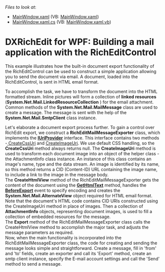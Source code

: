 <!-- default file list -->
*Files to look at*:

* [MainWindow.xaml](./CS/MainWindow.xaml) (VB: [MainWindow.xaml](./VB/MainWindow.xaml))
* [MainWindow.xaml.cs](./CS/MainWindow.xaml.cs) (VB: [MainWindow.xaml.vb](./VB/MainWindow.xaml.vb))
<!-- default file list end -->
# DXRichEdit for WPF: Building a mail application with the RichEditControl


<p>This example illustrates how the built-in document export functionality of the RichEditControl can be used to construct a simple application allowing you to send the document via email. A document, loaded into the RichEditControl, is sent in HTML email format.</p><p>To accomplish the task, we have to transform the document into the HTML formatted stream. Inline pictures will form a collection of <strong>linked resources</strong> (<strong>System.Net.Mail.LinkedResourceCollection</strong> ) for the email attachment. Common methods of the <strong>System.Net.Mail.MailMessage</strong> class are used to create a message. The message is sent with the help of the <strong>System.Net.Mail.SmtpClient</strong> class instance.</p><p>Let's elaborate a document export process further. To gain a control over RichEdit export, we construct a <strong>RichEditMailMessageExporter</strong> class, which implements the <a href="http://documentation.devexpress.com/#WindowsForms/clsDevExpressXtraRichEditServicesIUriProvidertopic"><strong><u>IUriProvider</u></strong></a> interface. This interface contains two methods -<a href="http://documentation.devexpress.com/#WindowsForms/DevExpressXtraRichEditServicesIUriProvider_CreateCssUritopic"><u> CreateCssUri</u></a> and <a href="http://documentation.devexpress.com/#WindowsForms/DevExpressXtraRichEditServicesIUriProvider_CreateImageUritopic"><u>CreateImageUri</u></a>. We use default CSS handling, so the <strong>CreateCssUri</strong> method always returns null. The <strong>CreateImageUri</strong> method is used to transform each document image into an object of the helper class - the AttachmentInfo class instance. An instance of this class contains an image's name, type and the data stream. An image is identified by its name, so this method returns a CID (Content-ID) URL containing the image name, to include a link to the image in the message body.<br />
The <strong>CreateHtmlView</strong> method of the RichEditMailMessageExporter gets the content of the document using the <a href="http://documentation.devexpress.com/#WindowsForms/DevExpressXtraRichEditAPINativeDocument_GetHtmlTexttopic"><strong><u>GetHtmlText</u></strong></a> method, handles the  <a href="http://documentation.devexpress.com/#WindowsForms/DevExpressXtraRichEditRichEditControl_BeforeExporttopic"><strong><u>BeforeExport</u></strong></a> event to specify encoding and creates the <strong>System.Net.Mail.AlternateView</strong> object required for HTML email format. Note that the document's HTML code contains CID URIs constructed using the CreateImageUri method in place of images. Then a collection of <strong>AttachmentInfo</strong> objects, representing document images, is used to fill a collection of embedded resources for the message.<br />
The <strong>Export</strong> method of the RichEditMailMessageExporter class calls the CreateHtmlView method to accomplish the major task, and adjusts the message parameters as required.<br />
Now, when the main functionality is incorporated into the RichEditMailMessageExporter class, the code for creating and sending the message looks simple and straightforward. Create a message, fill in 'from' and 'to' fields, create an exporter and call its 'Export' method, create an smtp client instance, specify the E-mail account settings and call the 'Send' method to send a message.</p><br />


<br/>


